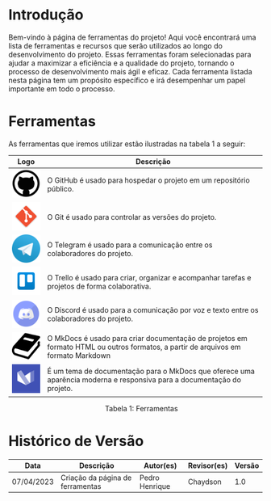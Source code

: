 # Introdução

Bem-vindo à página de ferramentas do projeto! Aqui você encontrará uma lista de ferramentas e recursos que serão utilizados ao longo do desenvolvimento do projeto. Essas ferramentas foram selecionadas para ajudar a maximizar a eficiência e a qualidade do projeto, tornando o processo de desenvolvimento mais ágil e eficaz. Cada ferramenta listada nesta página tem um propósito específico e irá desempenhar um papel importante em todo o processo.

# Ferramentas

As ferramentas que iremos utilizar estão ilustradas na tabela 1 a seguir:

| Logo | Descrição |
| ---- | --------- |
| <img src="../../images/github.png" width="80px"/> | O GitHub é usado para hospedar o projeto em um repositório público. |
| <img src="../../images/git.png" width="90px"/> | O Git é usado para controlar as versões do projeto. |
| <img src="../../images/telegram.png" width="80px"/> | O Telegram é usado para a comunicação entre os colaboradores do projeto. |
| <img src="../../images/trello.png" width="80px"/> | O Trello é usado para criar, organizar e acompanhar tarefas e projetos de forma colaborativa. |
| <img src="../../images/discord.png" width="80px"/> | O Discord é usado para a comunicação por voz e texto entre os colaboradores do projeto. |
| <img src="../../images/mkdocs.png" width="80px"/> | O MkDocs é usado para criar documentação de projetos em formato HTML ou outros formatos, a partir de arquivos em formato Markdown |
| <img src="../../images/mkdocsMaterial.png" width="80px"/> | É um tema de documentação para o MkDocs que oferece uma aparência moderna e responsiva para a documentação do projeto. |

<p style="margin-left: 38%;">Tabela 1: Ferramentas</p>

# Histórico de Versão

| Data | Descrição | Autor(es) | Revisor(es) | Versão |
| ---- | ----------| ------| --------| -------|
| 07/04/2023 | Criação da página de ferramentas | Pedro Henrique | Chaydson | 1.0 |
